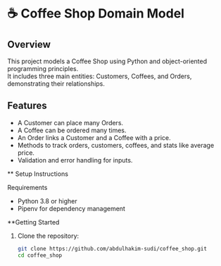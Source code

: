 # ☕ Coffee Shop Domain Model

## Overview
This project models a Coffee Shop using Python and object-oriented programming principles.  
It includes three main entities: Customers, Coffees, and Orders, demonstrating their relationships.

## Features
- A Customer can place many Orders.
- A Coffee can be ordered many times.
- An Order links a Customer and a Coffee with a price.
- Methods to track orders, customers, coffees, and stats like average price.
- Validation and error handling for inputs.

** Setup Instructions

 Requirements
- Python 3.8 or higher
- Pipenv for dependency management

**Getting Started

1. Clone the repository:
   ```bash
   git clone https://github.com/abdulhakim-sudi/coffee_shop.git
   cd coffee_shop
